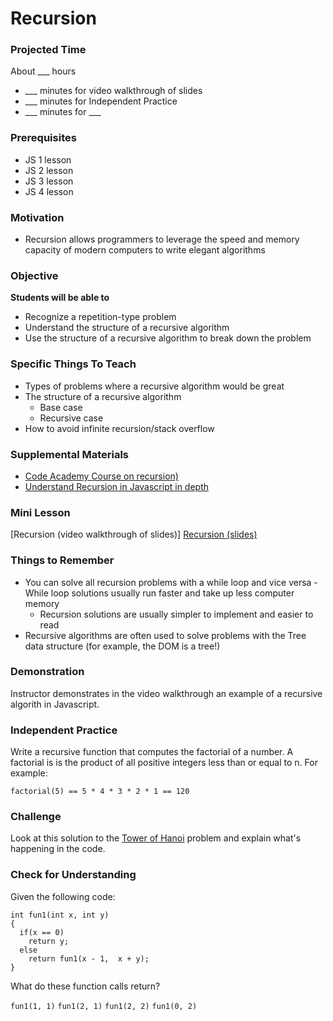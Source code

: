 # Recursion

### Projected Time
About ___ hours
- ___ minutes for video walkthrough of slides
- ___ minutes for Independent Practice
- ___ minutes for ___

### Prerequisites
- JS 1 lesson
- JS 2 lesson
- JS 3 lesson
- JS 4 lesson

### Motivation
- Recursion allows programmers to leverage the speed and memory capacity of modern computers to write elegant algorithms

### Objective
**Students will be able to**
- Recognize a repetition-type problem
- Understand the structure of a recursive algorithm
- Use the structure of a recursive algorithm to break down the problem

### Specific Things To Teach
- Types of problems where a recursive algorithm would be great
- The structure of a recursive algorithm
	- Base case
	- Recursive case
- How to avoid infinite recursion/stack overflow

### Supplemental Materials
- [Code Academy Course on recursion)](https://www.codecademy.com/courses/javascript-lesson-205/0/1)
- [Understand Recursion in Javascript in depth](https://www.thecodingdelight.com/understanding-recursion-javascript/)

### Mini Lesson
[Recursion (video walkthrough of slides)]
[Recursion (slides)](https://docs.google.com/presentation/d/1KQ5bPs839gvH3iO4-v5fdVZ3JOH9_4QP0y5g0_YxxlQ/edit#slide=id.p)

### Things to Remember
- You can solve all recursion problems with a while loop and vice versa 
        - While loop solutions usually run faster and take up less computer memory
	- Recursion solutions are usually simpler to implement and easier to read
- Recursive algorithms are often used to solve problems with the Tree data structure (for example, the DOM is a tree!)

### Demonstration
Instructor demonstrates in the video walkthrough an example of a recursive algorith in Javascript.

### Independent Practice  
Write a recursive function that computes the factorial of a number. A factorial is is the product of all positive integers less than or equal to n. For example:

`factorial(5) == 5 * 4 * 3 * 2 * 1 == 120`

### Challenge
Look at this solution to the [Tower of Hanoi](https://stackoverflow.com/questions/6947653/how-does-recursive-algorithm-work-for-towers-of-hanoi) problem and explain what's happening in the code.

### Check for Understanding

Given the following code:

```
int fun1(int x, int y) 
{
  if(x == 0)
    return y;
  else
    return fun1(x - 1,  x + y);
}
```

What do these function calls return?

`fun1(1, 1)`
`fun1(2, 1)`
`fun1(2, 2)`
`fun1(0, 2)`
